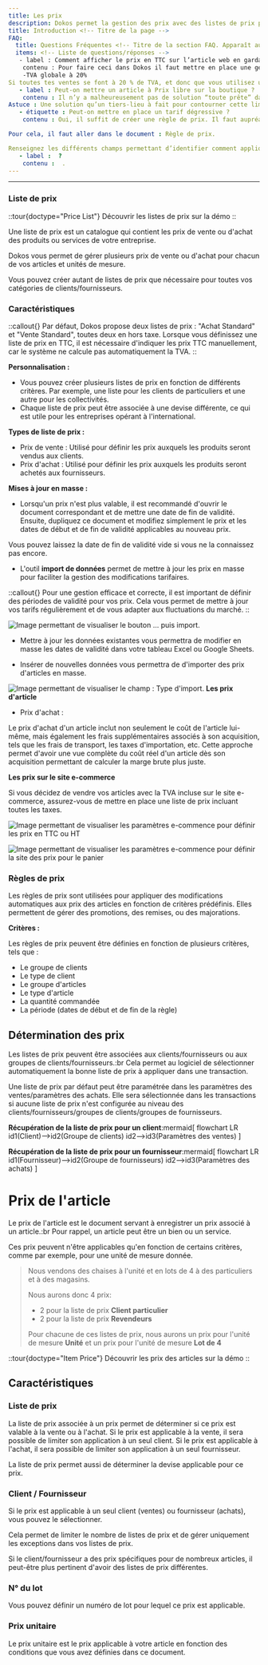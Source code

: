```yaml
---
title: Les prix
description: Dokos permet la gestion des prix avec des listes de prix personnalisables, des règles de prix automatiques et des réductions flexibles, offrant ainsi à votre entreprise une maîtrise totale de sa stratégie tarifaire.
title: Introduction <!-- Titre de la page -->
FAQ:
  title: Questions Fréquentes <!-- Titre de la section FAQ. Apparaît au dessus des questions. -->
  items: <!-- Liste de questions/réponses -->
   - label : Comment afficher le prix en TTC sur l’article web en gardant la TVA à 20% ?
    contenu : Pour faire ceci dans Dokos il faut mettre en place une gestion avec TVA incluse dans le prix de l’article. Dokos ne sait pas encore bien calculer la TVA sur les pages article sur le site web, c’est pour ça que l’on a un suffixe uniquement esthétique.
    -TVA globale à 20%
Si toutes tes ventes se font à 20 % de TVA, et donc que vous utilisez un « Modèle de taxes et frais de vente » par défaut, c’est-à-dire que vous n’avez pas de gestion de la TVA par article, alors vous pouvez cocher la case « Cette taxe est-elle incluse dans le total net ? », et mettre le prix TTC dans la liste de prix (il faut mettre à jour tous tes prix).
   - label : Peut-on mettre un article à Prix libre sur la boutique ?
    contenu : Il n’y a malheureusement pas de solution “toute prête” dans Dokos pour permettre aux acheteurs de modifier/fixer les prix sur la boutique en ligne.
Astuce : Une solution qu’un tiers-lieu à fait pour contourner cette limitation est de créer un article générique nommé “contribution à prix libre” avec un prix unitaire fixé à 1 € euro et la possibilité d’acheter plusieurs unité.
   - étiquette : Peut-on mettre en place un tarif dégressive ?
    contenu : Oui, il suffit de créer une règle de prix. Il faut aupréalable avoir créé un article et un prix de vente  lié à cet article.

Pour cela, il faut aller dans le document : Règle de prix.

Renseignez les différents champs permettant d’identifier comment appliquer la règle. .
   - label :  ?
    contenu :  .
--- 
```

---

### Liste de prix

::tour{doctype="Price List"}
Découvrir les listes de prix sur la démo
::

Une liste de prix est un catalogue qui contient les prix de vente ou d'achat des produits ou services de votre entreprise. 

Dokos vous permet de gérer plusieurs prix de vente ou d'achat pour chacun de vos articles et unités de mesure.

Vous pouvez créer autant de listes de prix que nécessaire pour toutes vos catégories de clients/fournisseurs.

### Caractéristiques

::callout{}
Par défaut, Dokos propose deux listes de prix : "Achat Standard" et "Vente Standard", toutes deux en hors taxe. Lorsque vous définissez une liste de prix en TTC, il est nécessaire d'indiquer les prix TTC manuellement, car le système ne calcule pas automatiquement la TVA.
::

 **Personnalisation :**

- Vous pouvez créer plusieurs listes de prix en fonction de différents critères. Par exemple, une liste pour les clients de particuliers et une autre pour les collectivités.
- Chaque liste de prix peut être associée à une devise différente, ce qui est utile pour les entreprises opérant à l'international.

 **Types de liste de prix :**

- Prix de vente : Utilisé pour définir les prix auxquels les produits seront vendus aux clients.
- Prix d'achat : Utilisé pour définir les prix auxquels les produits seront achetés aux fournisseurs.

 **Mises à jour en masse :**

- Lorsqu'un prix n'est plus valable, il est recommandé d'ouvrir le document correspondant et de mettre une date de fin de validité.
Ensuite, dupliquez ce document et modifiez simplement le prix et les dates de début et de fin de validité applicables au nouveau prix.

Vous pouvez laissez la date de fin de validité vide si vous ne la connaissez pas encore.
- L'outil **import de données** permet de mettre à jour les prix en masse pour faciliter la gestion des modifications tarifaires. 
 
::callout{}
Pour une gestion efficace et correcte, il est important de définir des périodes de validité pour vos prix. Cela vous permet de mettre à jour vos tarifs régulièrement et de vous adapter aux fluctuations du marché.
::

![Image permettant de visualiser le bouton ... puis import.](/Importlistedeprix.png)

- Mettre à jour les données existantes vous permettra de modifier en masse les dates de validité dans votre tableau Excel ou Google Sheets.

- Insérer de nouvelles données vous permettra de d'importer des prix d'articles en masse. 

![Image permettant de visualiser le champ : Type d'import.](/importlistedeprix1.png)
 **Les prix d'article**

- Prix d'achat : 

Le prix d'achat d'un article inclut non seulement le coût de l'article lui-même, mais également les frais supplémentaires associés à son acquisition, tels que les frais de transport, les taxes d'importation, etc. Cette approche permet d'avoir une vue complète du coût réel d'un article dès son acquisition permettant de calculer la marge brute plus juste.


 **Les prix sur le site e-commerce**

Si vous décidez de vendre vos articles avec la TVA incluse sur le site e-commerce, assurez-vous de mettre en place une liste de prix incluant toutes les taxes.


![Image permettant de visualiser les paramètres e-commence pour définir les prix en TTC ou HT](/Prixparametressiteweb.png)

![Image permettant de visualiser les paramètres e-commence pour définir la site des prix pour le panier](/parametreprixsiteweb.png)


### Règles de prix

Les règles de prix sont utilisées pour appliquer des modifications automatiques aux prix des articles en fonction de critères prédéfinis. Elles permettent de gérer des promotions, des remises, ou des majorations.

 **Critères :**

Les règles de prix peuvent être définies en fonction de plusieurs critères, tels que :
- Le groupe de clients
- Le type de client
- Le groupe d'articles
- Le type d'article
- La quantité commandée
- La période (dates de début et de fin de la règle)



## Détermination des prix

Les listes de prix peuvent être associées aux clients/fournisseurs ou aux groupes de clients/fournisseurs.:br
Cela permet au logiciel de sélectionner automatiquement la bonne liste de prix à appliquer dans une transaction.

Une liste de prix par défaut peut être paramétrée dans les paramètres des ventes/paramètres des achats. Elle sera sélectionnée dans les transactions si aucune liste de prix n'est configurée au niveau des clients/fournisseurs/groupes de clients/groupes de fournisseurs.

**Récupération de la liste de prix pour un client**:mermaid[
flowchart LR
id1(Client)-->id2(Groupe de clients)
id2-->id3(Paramètres des ventes)
]

**Récupération de la liste de prix pour un fournisseur**:mermaid[
flowchart LR
id1(Fournisseur)-->id2(Groupe de fournisseurs)
id2-->id3(Paramètres des achats)
]

# Prix de l'article

Le prix de l'article est le document servant à enregistrer un prix associé à un article.:br
Pour rappel, un article peut être un bien ou un service.

Ces prix peuvent n'être applicables qu'en fonction de certains critères, comme par exemple, pour une unité de mesure donnée.

> Nous vendons des chaises à l'unité et en lots de 4 à des particuliers et à des magasins.
>
> Nous aurons donc 4 prix:
>
> - 2 pour la liste de prix **Client particulier**
> - 2 pour la liste de prix **Revendeurs**
>
> Pour chacune de ces listes de prix, nous aurons un prix pour l'unité de mesure **Unité** et un prix pour l'unité de mesure **Lot de 4**

::tour{doctype="Item Price"}
Découvrir les prix des articles sur la démo
::

## Caractéristiques


### Liste de prix

La liste de prix associée à un prix permet de déterminer si ce prix est valable à la vente ou à l'achat.
Si le prix est applicable à la vente, il sera possible de limiter son application à un seul client.
Si le prix est applicable à l'achat, il sera possible de limiter son application à un seul fournisseur.

La liste de prix permet aussi de déterminer la devise applicable pour ce prix.

### Client / Fournisseur

Si le prix est applicable à un seul client (ventes) ou fournisseur (achats), vous pouvez le sélectionner.

Cela permet de limiter le nombre de listes de prix et de gérer uniquement les exceptions dans vos listes de prix.

Si le client/fournisseur a des prix spécifiques pour de nombreux articles, il peut-être plus pertinent d'avoir des listes de prix différentes.

### N° du lot

Vous pouvez définir un numéro de lot pour lequel ce prix est applicable.

### Prix unitaire

Le prix unitaire est le prix applicable à votre article en fonction des conditions que vous avez définies dans ce document.






